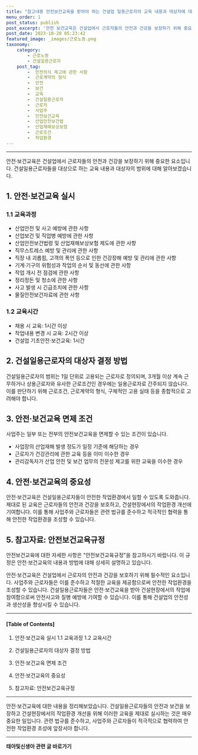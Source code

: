 ```yaml
---
title: "참고내용 안전보건교육을 받아야 하는 건설업 일용근로자의 교육 내용과 대상자에 대해 알아보자"
menu_order: 1
post_status: publish
post_excerpt: '안전 보건교육은 건설업에서 근로자들의 안전과 건강을 보장하기 위해 중요한 요소입니다. 건설일용근로자들을 대상으로 하는 교육 내용과 대상자의 범위에 대해 알아보겠습니다.'
post_date: 2023-10-20 05:23:42
featured_image: _images/근로노동.png
taxonomy:
    category:
        - 근로노동
        - 건설일용근로자
    post_tag:
        -  안전의식 제고에 관한 사항
        -  근로계약의 형식
        -  안전
        -  보건
        -  교육
        -  건설일용근로자
        -  근로자
        -  사업주
        -  안전보건교육
        -  산업안전보건법
        -  산업재해보상보험
        -  근로조건
        -  작업환경
---
```



---

안전·보건교육은 건설업에서 근로자들의 안전과 건강을 보장하기 위해 중요한 요소입니다. 건설일용근로자들을 대상으로 하는 교육 내용과 대상자의 범위에 대해 알아보겠습니다.

## 1. 안전·보건교육 실시
### 1.1 교육과정
- 산업안전 및 사고 예방에 관한 사항
- 산업보건 및 직업병 예방에 관한 사항
- 산업안전보건법령 및 산업재해보상보험 제도에 관한 사항
- 직무스트레스 예방 및 관리에 관한 사항
- 직장 내 괴롭힘, 고객의 폭언 등으로 인한 건강장해 예방 및 관리에 관한 사항
- 기계·기구의 위험성과 작업의 순서 및 동선에 관한 사항
- 작업 개시 전 점검에 관한 사항
- 정리정돈 및 청소에 관한 사항
- 사고 발생 시 긴급조치에 관한 사항
- 물질안전보건자료에 관한 사항

### 1.2 교육시간
- 채용 시 교육: 1시간 이상
- 작업내용 변경 시 교육: 2시간 이상
- 건설업 기초안전·보건교육: 1시간

## 2. 건설일용근로자의 대상자 결정 방법
건설일용근로자의 범위는 1일 단위로 고용되는 근로자로 정의되며, 3개월 이상 계속 근무하거나 상용근로자와 유사한 근로조건인 경우에는 일용근로자로 간주되지 않습니다. 이를 판단하기 위해 근로조건, 근로계약의 형식, 구체적인 고용 실태 등을 종합적으로 고려해야 합니다.

## 3. 안전·보건교육 면제 조건
사업주는 일부 또는 전부의 안전보건교육을 면제할 수 있는 조건이 있습니다.
- 사업장의 산업재해 발생 정도가 일정 기준에 해당하는 경우
- 근로자가 건강관리에 관한 교육 등을 이미 이수한 경우
- 관리감독자가 산업 안전 및 보건 업무의 전문성 제고를 위한 교육을 이수한 경우

## 4. 안전·보건교육의 중요성
안전·보건교육은 건설일용근로자들이 안전한 작업환경에서 일할 수 있도록 도와줍니다. 제대로 된 교육은 근로자들의 안전과 건강을 보호하고, 건설현장에서의 작업환경 개선에 기여합니다. 이를 통해 사업주와 근로자들은 관련 법규를 준수하고 적극적인 협력을 통해 안전한 작업환경을 조성할 수 있습니다.

## 5. 참고자료: 안전보건교육규정
안전보건교육에 대한 자세한 사항은 "안전보건교육규정"을 참고하시기 바랍니다. 이 규정은 안전·보건교육의 내용과 방법에 대해 상세히 설명하고 있습니다.

안전·보건교육은 건설업에서 근로자의 안전과 건강을 보호하기 위해 필수적인 요소입니다. 사업주와 근로자들은 이를 준수하고 적절한 교육을 제공함으로써 안전한 작업환경을 조성할 수 있습니다. 건설일용근로자들은 안전·보건교육을 받아 건설현장에서의 작업에 참여함으로써 안전사고와 질병 예방에 기여할 수 있습니다. 이를 통해 건설업의 안전성과 생산성을 향상시킬 수 있습니다.

---

#### [Table of Contents]

1. 안전·보건교육 실시
   1.1 교육과정
   1.2 교육시간

2. 건설일용근로자의 대상자 결정 방법

3. 안전·보건교육 면제 조건

4. 안전·보건교육의 중요성

5. 참고자료: 안전보건교육규정

---

안전·보건교육에 대한 내용을 정리해보았습니다. 건설일용근로자들의 안전과 보건을 보장하고 건설현장에서의 작업환경 개선을 위해 이러한 교육을 제대로 실시하는 것은 매우 중요한 일입니다. 관련 법규를 준수하고, 사업주와 근로자들이 적극적으로 협력하여 안전한 작업환경 조성에 앞장서야 합니다.
<!-- wp:separator -->
<hr class="wp-block-separator has-alpha-channel-opacity"/>
<!-- /wp:separator -->

<!-- wp:group {"backgroundColor":"base","layout":{"type":"constrained"}} -->
<div class="wp-block-group has-base-background-color has-background"><!-- wp:paragraph {"align":"center","fontSize":"medium"} -->
<p class="has-text-align-center has-large-font-size"><strong>태아및신생아 관련 글 바로가기</strong></p>
<!-- /wp:paragraph -->


<!-- wp:latest-posts
{"categories":[{"id":1496,"count":19,"description":"","link":"https://uknowlaw.com/category/%ed%83%9c%ec%95%84%eb%b0%8f%ec%8b%a0%ec%83%9d%ec%95%84/","name":"태아및신생아","slug":"태아및신생아","taxonomy":"category","parent":0,"meta":[],"_links":{"self":[{"href":"https://uknowlaw.com/wp-json/wp/v2/categories/1496"}],"collection":[{"href":"https://uknowlaw.com/wp-json/wp/v2/categories"}],"about":[{"href":"https://uknowlaw.com/wp-json/wp/v2/taxonomies/category"}],"wp:post_type":[{"href":"https://uknowlaw.com/wp-json/wp/v2/posts?categories=1496"}],"curies":[{"name":"wp","href":"https://api.w.org/{rel}","templated":true}]}}],"postsToShow":100,"excerptLength":28,"postLayout":"grid","columns":2,"featuredImageAlign":"left","featuredImageSizeSlug":"large","fontSize":"small"} /--></div>
<!-- /wp:group -->